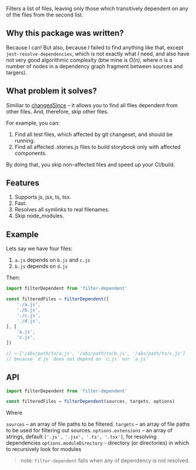 Filters a list of files, leaving only those which transitively dependent on any of the files from the second list.

## Why this package was written?

Because I can! But also, because I failed to find anything like that, except `jest-resolve-dependencies`, which is not exactly what I need, and also have not very good algorithmic complexity (btw mine is _O(n)_, where _n_ is a number of nodes in a dependency graph fragment between sources and targers).

## What problem it solves?

Similiar to [changedSince](https://jestjs.io/docs/en/cli#changedsince) – it allows you to find all files dependent from other files. And, therefore, skip other files.

For example, you can:

1. Find all test files, which affected by git changeset, and should be running.
2. Find all affected .stories.js files to build storybook only with affected components.

By doing that, you skip non-affected files and speed up your CI/build.

## Features

1. Supports js, jsx, ts, tsx.
1. Fast.
2. Resolves all symlinks to real filenames.
3. Skip node_modules.

## Example

Lets say we have four files:

1. `a.js` depends on `b.js` and `c.js`
2. `b.js` depends on `d.js`

Then:

```js
import filterDependent from 'filter-dependent'

const filteredFiles = filterDependent([
    './a.js',
    './b.js',
    './c.js',
    './d.js',
], [
    'a.js',
    'c.js',
])

// → ['/abs/path/to/a.js', '/abs/path/to/b.js', '/abs/path/to/c.js']
// because `d.js` does not depend on `c.js` nor `a.js`
```

## API

```js
import filterDependent from 'filter-dependent'

const filteredFiles = filterDependent(sources, targets, options)
```

Where

`sources` – an array of file paths to be filtered.
`targets` – an array of file paths to be used for filtering out sources.
`options.extensions` – an array of strings, default `['.js', '.jsx', '.ts', '.tsx']`, for resolving dependencies
`options.moduleDirectory` - directory (or directories) in which to recursively look for modules

> note: `filter-dependent` fails when any of dependency is not resolved.
